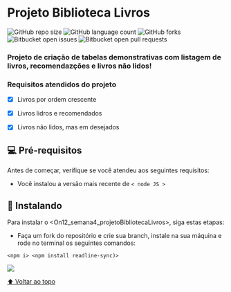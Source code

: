 # Projeto Biblioteca Livros

![GitHub repo size](https://img.shields.io/github/repo-size/iuricode/README-template?style=for-the-badge)
![GitHub language count](https://img.shields.io/github/languages/count/iuricode/README-template?style=for-the-badge)
![GitHub forks](https://img.shields.io/github/forks/iuricode/README-template?style=for-the-badge)
![Bitbucket open issues](https://img.shields.io/bitbucket/issues/iuricode/README-template?style=for-the-badge)
![Bitbucket open pull requests](https://img.shields.io/bitbucket/pr-raw/iuricode/README-template?style=for-the-badge)

### Projeto de criação de tabelas demonstrativas com listagem de livros, recomendazções e livros não lidos!

### Requisitos atendidos do projeto

- [x] Livros por ordem crescente 
- [x] Livros lidros e recomendados
- [x] Livros não lidos, mas em desejados


## 💻 Pré-requisitos

Antes de começar, verifique se você atendeu aos seguintes requisitos:
<!---Estes são apenas requisitos de exemplo. Adicionar, duplicar ou remover conforme necessário--->
* Você instalou a versão mais recente de `< node JS >`


## 🚀 Instalando <Projeto Listas livros>

Para instalar o <On12_semana4_projetoBibliotecaLivros>, siga estas etapas:

- Faça um fork do repositório e crie sua branch, instale na sua máquina e rode no terminal os seguintes comandos:
```
<npm i> <npm install readline-sync)>
```

  ![](https://media.giphy.com/media/1yjZXySg7tSohpcmUM/giphy.gif)


[⬆ Voltar ao topo](On12_semana4_projetoBibliotecaLivros)<br>



